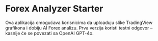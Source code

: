 
# Forex Analyzer Starter

Ova aplikacija omogućava korisnicima da uploaduju slike TradingView grafikona i dobiju AI Forex analizu. Prva verzija koristi testni odgovor – kasnije će se povezati sa OpenAI GPT-4o.

